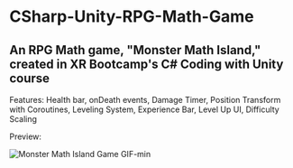 # CSharp-Unity-RPG-Math-Game
## An RPG Math game, "Monster Math Island," created in XR Bootcamp's C# Coding with Unity course
 
Features: 
Health bar, onDeath events, Damage Timer, Position Transform with Coroutines, Leveling System, Experience Bar, Level Up UI, Difficulty Scaling

Preview:

![Monster Math Island Game GIF-min](https://user-images.githubusercontent.com/45078724/181880022-c8d7e234-ff09-47c9-b5d2-afae7a844bd7.gif)
